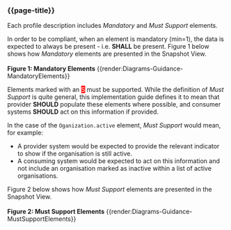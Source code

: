 ### {{page-title}}
Each profile description includes _Mandatory_ and _Must Support_ elements. 

In order to be compliant, when an element is mandatory (min=1), the data is expected to always be present - i.e. **SHALL** be present. Figure 1 below shows how _Mandatory_ elements are presented in the Snapshot View. 
<br><br>
**Figure 1: Mandatory Elements**
{{render:Diagrams-Guidance-MandatoryElements}}
<br>

Elements marked with an <span style="background-color:red;color:white;">S</span> must be supported. While the definition of _Must Support_ is quite general, this implementation guide defines it to mean that provider **SHOULD** populate these elements where possible, and consumer systems **SHOULD** act on this information if provided.

In the case of the `Oganization.active` element, _Must Support_ would mean, for example:
* A provider system would be expected to provide the relevant indicator to show if the organisation is still active.
* A consuming  system would be expected to act on this information and not include an organisation marked as inactive within a list of active organisations.

Figure 2 below shows how _Must Support_ elements are presented in the Snapshot View. 
<br><br>
**Figure 2: Must Support Elements**
{{render:Diagrams-Guidance-MustSupportElements}}
<br>
